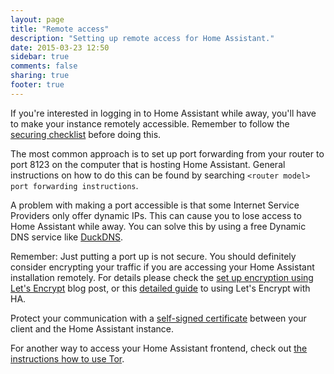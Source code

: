 ```yaml
---
layout: page
title: "Remote access"
description: "Setting up remote access for Home Assistant."
date: 2015-03-23 12:50
sidebar: true
comments: false
sharing: true
footer: true
---
```


If you're interested in logging in to Home Assistant while away, you'll have to make your instance remotely accessible. Remember to follow the [securing checklist](/docs/configuration/securing/) before doing this.

The most common approach is to set up port forwarding from your router to port 8123 on the computer that is hosting Home Assistant. General instructions on how to do this can be found by searching `<router model> port forwarding instructions`.

A problem with making a port accessible is that some Internet Service Providers only offer dynamic IPs. This can cause you to lose access to Home Assistant while away. You can solve this by using a free Dynamic DNS service like [DuckDNS](https://www.duckdns.org/).

Remember: Just putting a port up is not secure. You should definitely consider encrypting your traffic if you are accessing your Home Assistant installation remotely. For details please check the [set up encryption using Let's Encrypt](/blog/2015/12/13/setup-encryption-using-lets-encrypt/) blog post, or this [detailed guide](/docs/ecosystem/certificates/lets_encrypt/) to using Let's Encrypt with HA.

Protect your communication with a [self-signed certificate](/cookbook/tls_self_signed_certificate/) between your client and the Home Assistant instance.

For another way to access your Home Assistant frontend, check out [the instructions how to use Tor](/cookbook/tor_configuration/).

